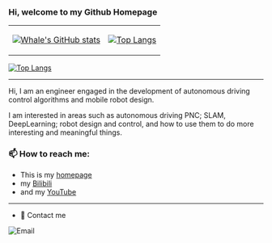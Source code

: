 ### Hi, welcome to my Github Homepage
<div align="center">
<table>
<tr>
<td>

[![Whale's GitHub stats](https://github-readme-stats.vercel.app/api?username=is-whale)](https://github.com/anuraghazra/github-readme-stats)

</td>
<td>

[![Top Langs](https://github-readme-stats.vercel.app/api/top-langs/?username=is-whale&layout=compact&langs_count=8)]()

</td>
</tr>
</table>
</div>

[![Top Langs](https://github-readme-stats.vercel.app/api/top-langs/?username=is-whale&layout=compact&langs_count=8)]()


---
  Hi, I am an engineer engaged in the development of autonomous driving control algorithms and mobile robot design.

  I am interested in areas such as autonomous driving PNC; SLAM, DeepLearning; robot design and control, and how to use them to do more interesting and meaningful things.

###  📫 How to reach me:
- This is my [homepage](https://is-whale.github.io/)
-  my [Bilibili](https://space.bilibili.com/473579072?spm_id_from=333.1007.0.0)
-  and my [YouTube](https://www.youtube.com/channel/UCD0zlg7NnB5IgAU4dId6X2w)

---
- 💬 Contact me

![Email](https://img.shields.io/badge/Email-whale.blue.island@gmail.com-blue?link=https%3A%2F%2Fgithub.com%2Fweihaoysgs)
